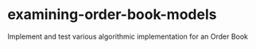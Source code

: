 # examining-order-book-models
Implement and test various algorithmic implementation for an Order Book
